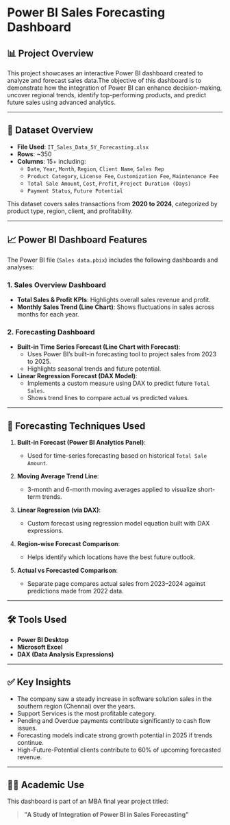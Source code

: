 # Power BI Sales Forecasting Dashboard

## 📊 Project Overview

This project showcases an interactive Power BI dashboard created to analyze and forecast sales data.The objective of this dashboard is to demonstrate how the integration of Power BI can enhance decision-making, uncover regional trends, identify top-performing products, and predict future sales using advanced analytics.

---

## 🧾 Dataset Overview

- **File Used**: `IT_Sales_Data_5Y_Forecasting.xlsx`
- **Rows**: ~350
- **Columns**: 15+ including:
  - `Date`, `Year`, `Month`, `Region`, `Client Name`, `Sales Rep`
  - `Product Category`, `License Fee`, `Customization Fee`, `Maintenance Fee`
  - `Total Sale Amount`, `Cost`, `Profit`, `Project Duration (Days)`
  - `Payment Status`, `Future Potential`

This dataset covers sales transactions from **2020 to 2024**, categorized by product type, region, client, and profitability.

---

## 📈 Power BI Dashboard Features

The Power BI file (`Sales data.pbix`) includes the following dashboards and analyses:

### 1. **Sales Overview Dashboard**
- **Total Sales & Profit KPIs**: Highlights overall sales revenue and profit.
- **Monthly Sales Trend (Line Chart)**: Shows fluctuations in sales across months for each year.


### 2. **Forecasting Dashboard**
- **Built-in Time Series Forecast (Line Chart with Forecast)**:
  - Uses Power BI’s built-in forecasting tool to project sales from 2023 to 2025.
  - Highlights seasonal trends and future potential.
- **Linear Regression Forecast (DAX Model)**:
  - Implements a custom measure using DAX to predict future `Total Sales`.
  - Shows trend lines to compare actual vs predicted values.


---

## 🔮 Forecasting Techniques Used

1. **Built-in Forecast (Power BI Analytics Panel)**:
   - Used for time-series forecasting based on historical `Total Sale Amount`.

2. **Moving Average Trend Line**:
   - 3-month and 6-month moving averages applied to visualize short-term trends.

3. **Linear Regression (via DAX)**:
   - Custom forecast using regression model equation built with DAX expressions.

4. **Region-wise Forecast Comparison**:
   - Helps identify which locations have the best future outlook.

5. **Actual vs Forecasted Comparison**:
   - Separate page compares actual sales from 2023–2024 against predictions made from 2022 data.

---

## 🛠 Tools Used

- **Power BI Desktop**
- **Microsoft Excel**
- **DAX (Data Analysis Expressions)**

---

## ✅ Key Insights

- The company saw a steady increase in software solution sales in the southern region (Chennai) over the years.
- Support Services is the most profitable category.
- Pending and Overdue payments contribute significantly to cash flow issues.
- Forecasting models indicate strong growth potential in 2025 if trends continue.
- High-Future-Potential clients contribute to 60% of upcoming forecasted revenue.

---

## 👨‍🎓 Academic Use

This dashboard is part of an MBA final year project titled:
> **"A Study of Integration of Power BI in Sales Forecasting"**
